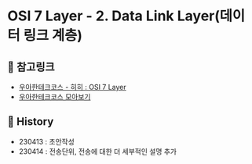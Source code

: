 # OSI 7 Layer - 2. Data Link Layer(데이터 링크 계층)




## 📌 참고링크
- [우아한테크코스 - 히히 : OSI 7 Layer](https://www.youtube.com/watch?v=1pfTxp25MA8)
- [우아한테크코스 모아보기](https://github.com/365kim/techotalk)


## 📌 History
- 230413 : 초안작성
- 230414 : 전송단위, 전송에 대한 더 세부적인 설명 추가

